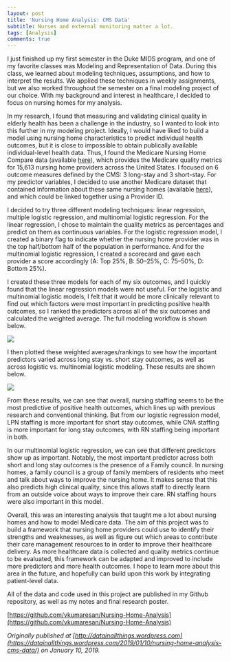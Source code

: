 ```yaml
---
layout: post
title: 'Nursing Home Analysis: CMS Data'
subtitle: Nurses and external monitoring matter a lot.
tags: [Analysis]
comments: true
---
```


I just finished up my first semester in the Duke MIDS program, and one of my favorite classes was Modeling and Representation of Data. During this class, we learned about modeling techniques, assumptions, and how to interpret the results. We applied these techniques in weekly assignments, but we also worked throughout the semester on a final modeling project of our choice. With my background and interest in healthcare, I decided to focus on nursing homes for my analysis.

In my research, I found that measuring and validating clinical quality in elderly health has been a challenge in the industry, so I wanted to look into this further in my modeling project. Ideally, I would have liked to build a model using nursing home characteristics to predict individual health outcomes, but it is close to impossible to obtain publically available individual-level health data. Thus, I found the Medicare Nursing Home Compare data (available [here](https://data.medicare.gov/Nursing-Home-Compare/MDS-Quality-Measures/djen-97ju)), which provides the Medicare quality metrics for 15,613 nursing home providers across the United States. I focused on 6 outcome measures defined by the CMS: 3 long-stay and 3 short-stay. For my predictor variables, I decided to use another Medicare dataset that contained information about these same nursing homes (available [here](https://data.medicare.gov/Nursing-Home-Compare/Provider-Info/4pq5-n9py)), and which could be linked together using a Provider ID.

I decided to try three different modeling techniques: linear regression, multiple logistic regression, and multinomial logistic regression. For the linear regression, I chose to maintain the quality metrics as percentages and predict on them as continuous variables. For the logistic regression model, I created a binary flag to indicate whether the nursing home provider was in the top half/bottom half of the population in performance. And for the multinomial logistic regression, I created a scorecard and gave each provider a score accordingly (A: Top 25%, B: 50–25%, C: 75–50%, D: Bottom 25%).

I created these three models for each of my six outcomes, and I quickly found that the linear regression models were not useful. For the logistic and multinomial logistic models, I felt that it would be more clinically relevant to find out which factors were most important in predicting positive health outcomes, so I ranked the predictors across all of the six outcomes and calculated the weighted average. The full modeling workflow is shown below.

![](https://cdn-images-1.medium.com/max/2000/0*BaDoAvYM8xwbOez4)

I then plotted these weighted averages/rankings to see how the important predictors varied across long stay vs. short stay outcomes, as well as across logistic vs. multinomial logistic modeling. These results are shown below.

![](https://cdn-images-1.medium.com/max/2000/0*xBToZLybwvPXdFcN)

From these results, we can see that overall, nursing staffing seems to be the most predictive of positive health outcomes, which lines up with previous research and conventional thinking. But from our logistic regression model, LPN staffing is more important for short stay outcomes, while CNA staffing is more important for long stay outcomes, with RN staffing being important in both.

In our multinomial logistic regression, we can see that different predictors show up as important. Notably, the most important predictor across both short and long stay outcomes is the presence of a Family council. In nursing homes, a family council is a group of family members of residents who meet and talk about ways to improve the nursing home. It makes sense that this also predicts high clinical quality, since this allows staff to directly learn from an outside voice about ways to improve their care. RN staffing hours were also important in this model.

Overall, this was an interesting analysis that taught me a lot about nursing homes and how to model Medicare data. The aim of this project was to build a framework that nursing home providers could use to identify their strengths and weaknesses, as well as figure out which areas to contribute their care management resources to in order to improve their healthcare delivery. As more healthcare data is collected and quality metrics continue to be evaluated, this framework can be adapted and improved to include more predictors and more health outcomes. I hope to learn more about this area in the future, and hopefully can build upon this work by integrating patient-level data.

All of the data and code used in this project are published in my Github repository, as well as my notes and final research poster.

[https://github.com/vkumaresan/Nursing-Home-Analysis](https://github.com/vkumaresan/Nursing-Home-Analysis)

*Originally published at [http://datainallthings.wordpress.com](https://datainallthings.wordpress.com/2019/01/10/nursing-home-analysis-cms-data/) on January 10, 2019.*
